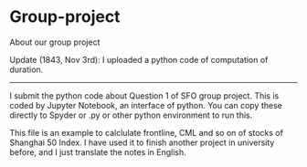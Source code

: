 # Group-project
About our group project

Update (1843, Nov 3rd):
I uploaded a python code of computation of duration.

***

I submit the python code about Question 1 of SFO group project. This is coded by Jupyter Notebook, an interface of python. You can copy these directly to Spyder or .py or other python environment to run this.

This file is an example to calclulate frontline, CML and so on of stocks of Shanghai 50 Index. I have used it to finish another project in university before, and I just translate the notes in English.
